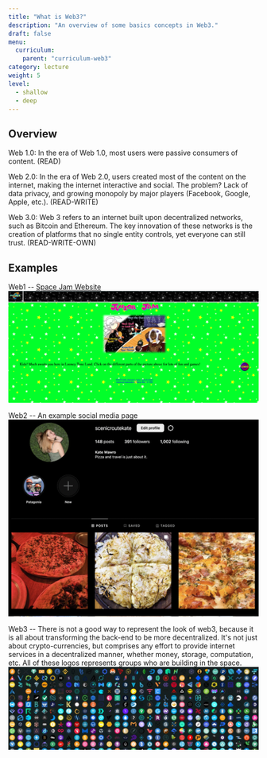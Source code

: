 ```yaml
---
title: "What is Web3?"
description: "An overview of some basics concepts in Web3."
draft: false
menu:
  curriculum:
    parent: "curriculum-web3"
category: lecture
weight: 5
level:
  - shallow
  - deep
---
```


## Overview

Web 1.0: In the era of Web 1.0, most users were passive consumers of content. (READ)

Web 2.0: In the era of Web 2.0, users created most of the content on the internet, making the internet interactive and social. The problem? Lack of data privacy, and growing monopoly by major players (Facebook, Google, Apple, etc.). (READ-WRITE)

Web 3.0: Web 3 refers to an internet built upon decentralized networks, such as Bitcoin and Ethereum. The key innovation of these networks is the creation of platforms that no single entity controls, yet everyone can still trust. (READ-WRITE-OWN)

## Examples

Web1 -- [Space Jam Website](https://www.spacejam.com/1996/)
![Space Jam Website](web1.png)

Web2 -- An example social media page
![Social media page](web2.png)

Web3 -- There is not a good way to represent the look of web3, because it is all
about transforming the back-end to be more decentralized. It's not just about
crypto-currencies, but comprises any effort to provide internet services in a
decentralized manner, whether money, storage, computation, etc. All of these
logos represents groups who are building in the space.
![Web3 logos](web3.jpeg)
